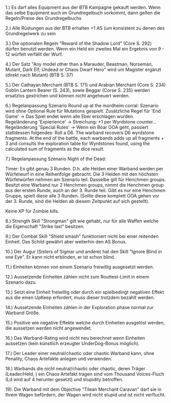 1.) Es darf alles Equipment aus der BTB Kampagne gekauft werden. Wenn das selbe Equipment auch im Grundregelbuch vorkommt, dann gelten die Regeln/Preise des Grundregelbuchs

2.) Alle Rüstungen aus der BTB erhalten +1 AS (um konsistent zu denen des Grundregelwerk zu sein

3.) Die optionalen Regeln "Reward of the Shadow Lord" (Core S. 292) dürfen benutzt werden. Wenn ein Held ein zweites Mal ein Ergebnis von 9 - 12 würfelt verfällt der Wurf.

4.) Der Satz "Any model other than a Marauder, Beastman, Norseman, Mutant, Dark Elf, Undead or Chaos Dwarf Hero" wird um Magister ergänzt (direkt nach Mutant) (BTB S. 37)

5.) Der Cathayan Merchant (BTB S. 171) und Arabian Merchant (Core S. 234) Goblin Lantern Bearer (S. 243), sowie Beggar (Corse S. 235) werden ersatzlos gestrichen und können nicht angeheuert werden. 

6.) Regelanpassung Szenario Round up at the mordheim corral: 
Szenario wird ohne Optional Rule für Mutations gespielt.
Zusätzliche Regel für 'End Game' -> Das Spiel endet wenn alle Eber erschlagen wurden.
Regeländerung 'Expierience' -> Streichung: +1 per Wyrdstone counter... 
Regeländerung 'Special Rules' -> Wenn ein Boar OOA geht, passiert stattdessen folgendes: Roll a D6. The warband recovers D6 wyrdstone fragments. At the end of the battle, each warbands adds up all fragments + 3 and consults the exploration table for Wyrdstones found, using the calculated sum of fragments as the dice result.

7.) Regelanpassung Szenario Night of the Dead: 

Timer: Es gibt genau 3 Runden. D.h. alle Helden einer Warband werden per Würfelwurf in eine Reihenfolge gebracht. Die 3 Helden mit den höchsten Würfelwürfen nehmen am Szenario teil. 
Dasselbe gilt für Henchmen groups. 
Besitzt eine Warband nur 2 Henchmen groups, nimmt die Henchmen group aus der ersten Runde, auch an der 3. Runde teil.
Gibt es nur eine Henchmen Gruppe, spielt diese alle 3 Runden. (Sollte diese komplett OOA gehen vor der 3. Runde, sind die Helden ab diesem Zeitpunkt auf sich gestellt).

Keine XP für Zombie kills.

8.) Strength Skill "Strongman" gilt wie gehabt, nur für alle Waffen welche die Eigenschaft "Strike last" besitzen.

9.) Der Combat Skill "Shield smash" funktioniert nicht bei einer reitenden Einheit. Das Schild gewährt aber weiterhin den AS Bonus.

10.) Der Augur (Sisters of Sigmar und andere) hat den Skill "Ignore Blind in one Eye". Er kann nicht erblinden, er ist schon blind.

11.) Einheiten können von einem Szenario freiwillig ausgesetzt werden.

12.) Aussetzende Einheiten zählen nicht zum Routtest-Limit in einem Szenario dazu.

13.) Setzt eine Einheit freiwillig oder durch ein spielbedingt negativen Effekt aus die einen UpKeep erfordert, muss dieser trotzdem bezahlt werden.

14.) Aussetzende Einheiten zählen in der Exploration phase normal zur Warband Größe.

15.) Positive wie negative Effekte welche durch Einheiten ausgelöst werden, die aussetzen werden nicht angewendet.

16.) Das Warband-Rating wird nicht neu berechnet wenn Einheiten aussetzen (kein künstlich erzeugter UnderDog-Bonus möglich).

17.) Der Leader einer neutral/chaotic oder chaotic Warband kann, ohne Penality, Chaos Artefakte anlegen und verwenden.

18.) Warbands die nicht neutral/chaotic oder chaotic, deren Träger (Leader/Held, ) ein Chaos Artefakt tragen sind vom Thousand Voices-Fluch (Ld wird auf 4 herunter gesetzt) und stupidity betroffen.

19). Die Warband mit dem Objective "Tilean Merchant Caravan" darf sie in Ihrem Wagen befördern, der Wagen wird nicht stupid und ist nicht verflucht.

